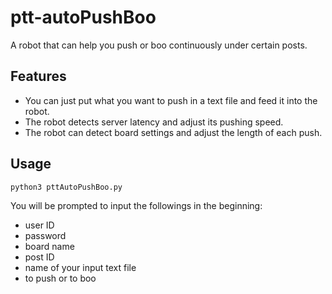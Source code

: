 # ptt-autoPushBoo
A robot that can help you push or boo continuously under certain posts.

## Features
* You can just put what you want to push in a text file and feed it into the robot.
* The robot detects server latency and adjust its pushing speed.
* The robot can detect board settings and adjust the length of each push.

## Usage
    python3 pttAutoPushBoo.py

You will be prompted to input the followings in the beginning:
* user ID
* password
* board name
* post ID
* name of your input text file 
* to push or to boo

